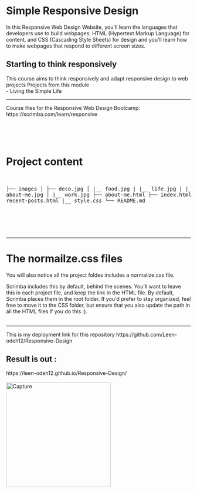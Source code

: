 # Simple Responsive Design 
In this Responsive Web Design Website, you'll learn the languages that developers use to build webpages: HTML (Hypertext Markup Language) for content, and CSS (Cascading Style Sheets) for design and you'll learn how to make webpages that respond to different screen sizes.
<h2>Starting to think responsively</h2>
This course aims to think responsively and adapt responsive design to web projects
Projects from this module <br>
- Living the Simple Life 
<hr>
Course files for the Responsive Web Design Bootcamp:<ahref="https://scrimba.com/learn/responsive"> https://scrimba.com/learn/responsive</a>

<br> <br> <br>
<h1> Project content </h1>
<pre>


├── images
│   ├── deco.jpg
│   |__ food.jpg
|   |__ life.jpg
|   |__ about-me.jpg
│   |__ work.jpg
├── about-me.html
├── index.html
├── recent-posts.html
|__ style.css
└── README.md
</pre>
<br> <br> <br>

<hr>
<h1>The normailze.css files</h1>
You will also notice all the project foldes includes a normalize.css file.

Scrimba includes this by default, behind the scenes. You'll want to leave this in each project file, and keep the link in the HTML file. By default, Scrimba places them in the root folder. If you'd prefer to stay organized, feel free to move it to the CSS folder, but ensure that you also update the path in all the HTML files if you do this :).
<br> <br>
<hr>
This is my deployment link for this repository https://github.com/Leen-odeh12/Responsive-Design
<h2>Result is out :</h2>
https://leen-odeh12.github.io/Responsive-Design/
<br> <br> 
<img width="285" alt="Capture" src="https://user-images.githubusercontent.com/123558998/224170093-cbdbb15a-08cf-46aa-9b88-614ed050ad3e.PNG">
